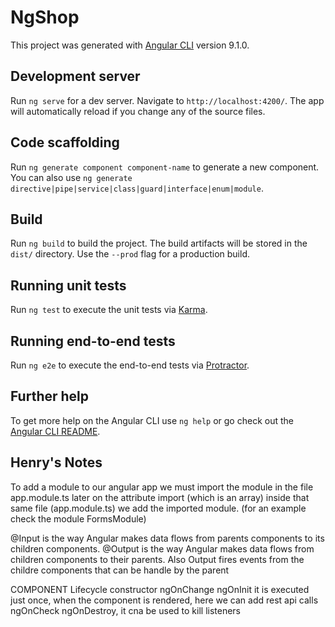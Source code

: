 # NgShop

This project was generated with [Angular CLI](https://github.com/angular/angular-cli) version 9.1.0.

## Development server

Run `ng serve` for a dev server. Navigate to `http://localhost:4200/`. The app will automatically reload if you change any of the source files.

## Code scaffolding

Run `ng generate component component-name` to generate a new component. You can also use `ng generate directive|pipe|service|class|guard|interface|enum|module`.

## Build

Run `ng build` to build the project. The build artifacts will be stored in the `dist/` directory. Use the `--prod` flag for a production build.

## Running unit tests

Run `ng test` to execute the unit tests via [Karma](https://karma-runner.github.io).

## Running end-to-end tests

Run `ng e2e` to execute the end-to-end tests via [Protractor](http://www.protractortest.org/).

## Further help

To get more help on the Angular CLI use `ng help` or go check out the [Angular CLI README](https://github.com/angular/angular-cli/blob/master/README.md).

## Henry's Notes

To add a module to our angular app we must import the module in the file app.module.ts
later on the attribute import (which is an array) inside that same file (app.module.ts) we add the imported module. (for an example check the module FormsModule)

@Input is the way Angular makes data flows from parents components to its children components.
@Output is the way Angular makes data flows from children components to their parents. Also Output fires events from the childre components that can be handle by the parent

COMPONENT Lifecycle
constructor
ngOnChange
ngOnInit it is executed just once, when the component is rendered, here we can add rest api calls
ngOnCheck
ngOnDestroy, it cna be used to kill listeners